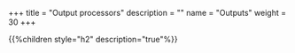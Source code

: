 +++
title = "Output processors"
description = ""
name = "Outputs"
weight = 30
+++

{{%children style="h2" description="true"%}}